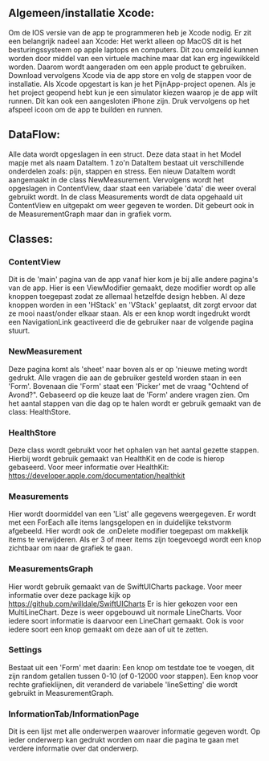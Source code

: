 ## Algemeen/installatie Xcode:

Om de IOS versie van de app te programmeren heb je Xcode nodig. 
Er zit een belangrijk nadeel aan Xcode: Het werkt alleen op MacOS dit is het besturingssysteem op apple laptops en computers. 
Dit zou omzeild kunnen worden door middel van een virtuele machine maar dat kan erg ingewikkeld worden. 
Daarom wordt aangeraden om een apple product te gebruiken. 
Download vervolgens Xcode via de app store en volg de stappen voor de installatie. 
Als Xcode opgestart is kan je het PijnApp-project openen. 
Als je het project geopend hebt kun je een simulator kiezen waarop je de app wilt runnen. 
Dit kan ook een aangesloten iPhone zijn. 
Druk vervolgens op het afspeel icoon om de app te builden en runnen. 



## DataFlow:
Alle data wordt opgeslagen in een struct.
Deze data staat in het Model mapje met als naam DataItem.
1 zo'n DataItem bestaat uit verschillende onderdelen zoals: pijn, stappen en stress.
Een nieuw DataItem wordt aangemaakt in de class NewMeasurement.
Vervolgens wordt het opgeslagen in ContentView, daar staat een variabele 'data' die weer overal gebruikt wordt.
In de class Measurements wordt de data opgehaald uit ContentView en uitgepakt om weer gegeven te worden.
Dit gebeurt ook in de MeasurementGraph maar dan in grafiek vorm.



## Classes:

### ContentView
Dit is de 'main' pagina van de app vanaf hier kom je bij alle andere pagina's van de app. 
Hier is een ViewModifier gemaakt, deze modifier wordt op alle knoppen toegepast zodat ze allemaal hetzelfde design hebben. 
Al deze knoppen worden in een 'HStack' en 'VStack' geplaatst, dit zorgt ervoor dat ze mooi naast/onder elkaar staan. 
Als er een knop wordt ingedrukt wordt een NavigationLink geactiveerd die de gebruiker naar de volgende pagina stuurt.

### NewMeasurement
Deze pagina komt als 'sheet' naar boven als er op 'nieuwe meting wordt gedrukt.
Alle vragen die aan de gebruiker gesteld worden staan in een 'Form'.
Bovenaan die 'Form' staat een 'Picker' met de vraag "Ochtend of Avond?". 
Gebaseerd op die keuze laat de 'Form' andere vragen zien.
Om het aantal stappen van die dag op te halen wordt er gebruik gemaakt van de class: HealthStore.

### HealthStore
Deze class wordt gebruikt voor het ophalen van het aantal gezette stappen.
Hierbij wordt gebruik gemaakt van HealthKit en de code is hierop gebaseerd.
Voor meer informatie over HealthKit: https://developer.apple.com/documentation/healthkit

### Measurements
Hier wordt doormiddel van een 'List' alle gegevens weergegeven. 
Er wordt met een ForEach alle items langsgelopen en in duidelijke tekstvorm afgebeeld.
Hier wordt ook de .onDelete modifier toegepast om makkelijk items te verwijderen.
Als er 3 of meer items zijn toegevoegd wordt een knop zichtbaar om naar de grafiek te gaan.

### MeasurementsGraph
Hier wordt gebruik gemaakt van de SwiftUICharts package.
Voor meer informatie over deze package kijk op https://github.com/willdale/SwiftUICharts
Er is hier gekozen voor een MultiLineChart.
Deze is weer opgebouwd uit normale LineCharts.
Voor iedere soort informatie is daarvoor een LineChart gemaakt.
Ook is voor iedere soort een knop gemaakt om deze aan of uit te zetten.

### Settings
Bestaat uit een 'Form' met daarin:
Een knop om testdate toe te voegen, dit zijn random getallen tussen 0-10 (of 0-12000 voor stappen).
Een knop voor rechte grafieklijnen, dit veranderd de variabele 'lineSetting' die wordt gebruikt in MeasurementGraph.

### InformationTab/InformationPage
Dit is een lijst met alle onderwerpen waarover informatie gegeven wordt.
Op ieder onderwerp kan gedrukt worden om naar die pagina te gaan met verdere informatie over dat onderwerp.






